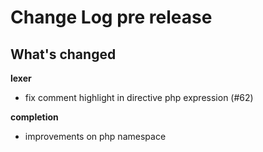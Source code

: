 # Change Log pre release

## What's changed

**lexer**

- fix comment highlight in directive php expression (#62)

**completion**

- improvements on php namespace
